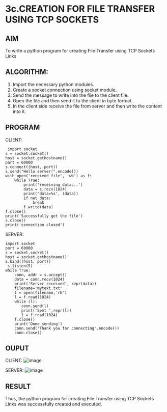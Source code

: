 # 3c.CREATION FOR FILE TRANSFER USING TCP SOCKETS
## AIM
To write a python program for creating File Transfer using TCP Sockets Links
## ALGORITHM:
1. Import the necessary python modules.
2. Create a socket connection using socket module.
3. Send the message to write into the file to the client file.
4. Open the file and then send it to the client in byte format.
5. In the client side receive the file from server and then write the content into it.
## PROGRAM
CLIENT:
```
 import socket 
s = socket.socket() 
host = socket.gethostname() 
port = 60000 
s.connect((host, port)) 
s.send("Hello server!".encode()) 
with open('received_file', 'wb') as f: 
    while True: 
        print('receiving data...') 
        data = s.recv(1024) 
        print('data=%s', (data)) 
        if not data: 
            break 
        f.write(data) 
f.close() 
print('Successfully get the file') 
s.close() 
print('connection closed')
```
SERVER:
```
import socket                    
port = 60000                    
s = socket.socket()              
host = socket.gethostname()      
s.bind((host, port))
 s.listen(5)                      
while True: 
    conn, addr = s.accept()      
    data = conn.recv(1024) 
    print('Server received', repr(data)) 
    filename='mytext.txt' 
    f = open(filename,'rb') 
    l = f.read(1024) 
    while (l): 
       conn.send(l) 
       print('Sent ',repr(l)) 
       l = f.read(1024) 
    f.close() 
    print('Done sending') 
    conn.send('Thank you for connecting'.encode()) 
    conn.close()
```
## OUPUT
CLIENT:
![image](https://github.com/Kishore23008675/3c.FILE_TRANSFER_USING_TCP_SOCKETS/assets/144979375/6828d8ef-e947-4851-9de1-6a0e27b645bb)

SERVER:
![image](https://github.com/Kishore23008675/3c.FILE_TRANSFER_USING_TCP_SOCKETS/assets/144979375/d60d9395-a15a-4efd-b9e4-0fa9ed5f23da)


## RESULT
Thus, the python program for creating File Transfer using TCP Sockets Links was 
successfully created and executed.
